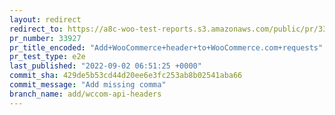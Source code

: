 ```yaml
---
layout: redirect
redirect_to: https://a8c-woo-test-reports.s3.amazonaws.com/public/pr/33927/e2e/index.html
pr_number: 33927
pr_title_encoded: "Add+WooCommerce+header+to+WooCommerce.com+requests"
pr_test_type: e2e
last_published: "2022-09-02 06:51:25 +0000"
commit_sha: 429de5b53cd44d20ee6e3fc253ab8b02541aba66
commit_message: "Add missing comma"
branch_name: add/wccom-api-headers
---
```

